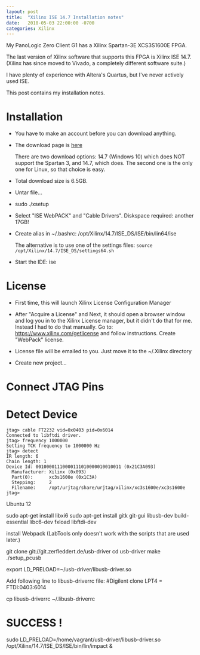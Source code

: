 ```yaml
---
layout: post
title:  "Xilinx ISE 14.7 Installation notes"
date:   2018-05-03 22:00:00 -0700
categories: Xilinx
---
```


My PanoLogic Zero Client G1 has a Xilinx Spartan-3E XCS3S1600E FPGA.

The last version of Xilinx software that supports this FPGA is Xilinx ISE 14.7. (Xilinx has
since moved to Vivado, a completely different software suite.)

I have plenty of experience with Altera's Quartus, but I've never actively used ISE. 

This post contains my installation notes.

# Installation

* You have to make an account before you can download anything.
* The download page is [here](https://www.xilinx.com/support/download/index.html/content/xilinx/en/downloadNav/design-tools/v2012_4---14_7.html)
    
    There are two download options: 14.7 (Windows 10) which does NOT support the Spartan 3, and 14.7, which does.
    The second one is the only one for Linux, so that choice is easy.

* Total download size is 6.5GB. 
* Untar file...
* sudo ./xsetup
* Select "ISE WebPACK" and "Cable Drivers". Diskspace required: another 17GB!
* Create alias in ~/.bashrc: 
     /opt/Xilinx/14.7/ISE_DS/ISE/bin/lin64/ise

     The alternative is to use one of the settings files: `source /opt/Xilinx/14.7/ISE_DS/settings64.sh`
* Start the IDE: ise

# License

* First time, this will launch Xilinx License Configuration Manager 
* After "Acquire a License" and Next, it should open a browser window and log you in to the Xilinx License manager,
  but it didn't do that for me.
  Instead I had to do that manually. Go to: https://www.xilinx.com/getlicense and follow instructions. Create "WebPack" license.
* License file will be emailed to you. Just move it to the ~/.Xilinx directory


* Create new project...

# Connect JTAG Pins

<pictures>

# Detect Device

```
jtag> cable FT2232 vid=0x0403 pid=0x6014
Connected to libftdi driver.
jtag> frequency 1000000
Setting TCK frequency to 1000000 Hz
jtag> detect
IR length: 6
Chain length: 1
Device Id: 00100001110000111010000010010011 (0x21C3A093)
  Manufacturer: Xilinx (0x093)
  Part(0):      xc3s1600e (0x1C3A)
  Stepping:     2
  Filename:     /opt/urjtag/share/urjtag/xilinx/xc3s1600e/xc3s1600e
jtag>
```



Ubuntu 12

sudo apt-get install libxi6
sudo apt-get install gitk git-gui libusb-dev build-essential libc6-dev fxload libftdi-dev

install Webpack (LabTools only doesn't work with the scripts that are used later.)


git clone git://git.zerfleddert.de/usb-driver
cd usb-driver
make
./setup_pcusb

export LD_PRELOAD=~/usb-driver/libusb-driver.so

Add following line to libusb-driverrc file:
#Digilent clone
LPT4 = FTDI:0403:6014

cp libusb-driverrc ~/.libusb-driverrc

# SUCCESS !
sudo LD_PRELOAD=/home/vagrant/usb-driver/libusb-driver.so /opt/Xilinx/14.7/ISE_DS/ISE/bin/lin/impact &




